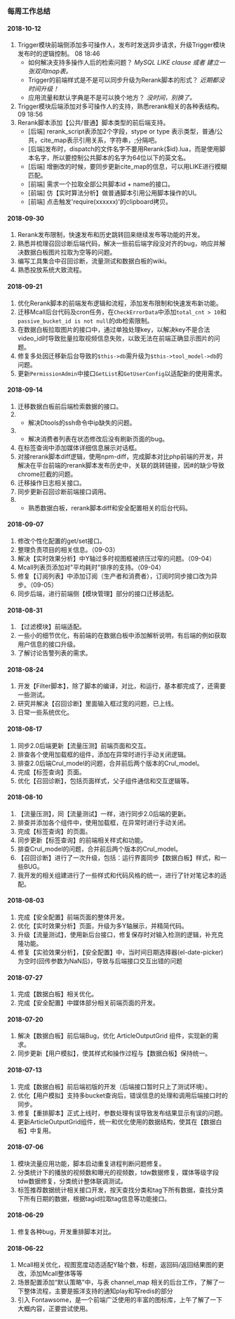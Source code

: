 ### 每周工作总结

#### 2018-10-12
1. Trigger模块前端侧添加多可操作人，发布时发送异步请求，升级Trigger模块发布时的逻辑控制。 08 18:46
    - 如何解决支持多操作人后的检索问题？ _MySQL LIKE clause 或者 建立一张双向map表。_
    - Trigger的前端样式是不是可以同步升级为Rerank脚本的形式？ _近期都没时间升级！_
    - 应用流量和默认字典是不是可以换个地方？ _没时间，别换了。_
2. Trigger模块后端添加对多可操作人的支持，熟悉rerank相关的各种表结构。 09 18:56
3. Rerank脚本添加【公共/普通】脚本类型的前后端支持。
    - [后端] rerank_script表添加2个字段，stype or type 表示类型，普通/公共，cite_map表示引用关系，字符串，;分隔吧。
    - [后端]发布时，dispatch的文件名字不要用Rerank{$id}.lua，而是使用脚本名字，所以要控制公共脚本的名字为64位以下的英文名。
    - [后端] 增删改的时候，要同步更新cite_map的信息，可以用LIKE进行模糊匹配。
    - [前端] 需求一个拉取全部公共脚本id + name的接口。
    - [前端] 仿【实时算法分析】做普通脚本引用公用脚本操作的UI。
    - [前端] 点击触发'require(xxxxxx)'的clipboard拷贝。

#### 2018-09-30
1. Rerank发布限制，快速发布和历史跳转回来继续发布等功能的开发。
2. 熟悉并梳理召回诊断后端代码，解决一些前后端字段没对齐的bug，响应并解决数据白板图片拉取为空等的问题。
3. 编写工具集合中召回诊断，流量测试和数据白板的wiki。
4. 熟悉投放系统大致流程。 


#### 2018-09-21
1. 优化Rerank脚本的前端发布逻辑和流程，添加发布限制和快速发布新功能。
2. 迁移Mcall后台代码及cron任务，在`CheckErrorData`中添加`total_cnt > 10`和`passive_bucket_id is not null`的db检索限制。
3. 在数据白板拉取图片的接口中，通过单独处理key，以解决key不是合法video_id时导致批量拉取视频信息失败，以致无法在前端正确显示图片的问题。
4. 修复多处因迁移新后台导致的`$this->db`需升级为`$this->tool_model->db`的问题。
5. 更新`PermissionAdmin`中接口`GetList`和`GetUserConfig`以适配新的使用需求。

#### 2018-09-14
1. 迁移数据白板前后端检索数据的接口。
2. * 解决Dtools的ssh命令中ip缺失的问题。
3. * 解决消费者列表在状态修改后没有刷新页面的bug。
4. 在标签查询中添加媒体详细信息展示对话框。
5. 对接rerank脚本diff逻辑，使用npm-diff，完成脚本对比php前端的开发，并解决在平台前端的rerank脚本发布历史中，关联的跳转链接，因#的缺少导致chrome拦截的问题。
6. 迁移操作日志相关接口。
7. 同步更新召回诊断前端接口调用。
8. * 熟悉数据白板，rerank脚本diff和安全配置相关的后台代码。

#### 2018-09-07
1. 修改个性化配置的get/set接口。
2. 整理负责项目的相关信息。（09-03）
3. 解决【实时效果分析】中Y轴过多时视图框被挤压过窄的问题。（09-04）
4. Mcall列表页添加对"平均耗时"排序的支持。（09-04）
5. 修复【订阅列表】中添加订阅（生产者和消费者），订阅时同步接口改为异步。（09-05）
6. 同步后端，进行前端侧【模块管理】部分的接口迁移适配。

#### 2018-08-31
1. 【过滤模块】前端适配。
2. 一些小的细节优化，有前端的在数据白板中添加解析说明，有后端的例如获取用户信息的接口升级。
3. 了解讨论告警列表的需求。 

#### 2018-08-24
1. 开发【Filter脚本】，除了脚本的编译，对比，和运行，基本都完成了，还需要一些测试。
2. 研究并解决【召回诊断】里面输入框过宽的问题，已上线。
3. 日常一些系统优化。

#### 2018-08-17
1. 同步2.0后端更新【流量压测】前端页面和交互。
2. 排查各个使用加载框的组件，添加在异常时进行手动关闭逻辑。
3. 排查2.0后端Crul_model的问题，合并前后两个版本的Crul_model。
4. 完成【标签查询】页面。
5. 优化【召回诊断】，包括页面样式，父子组件通信和交互逻辑等。

#### 2018-08-10
1. 【流量压测】，同【流量测试】一样，进行同步2.0后端的更新。
2. 排查并添加各个组件中，使用加载框，在异常时进行手动关闭。
3. 完成【标签查询】的页面。
3. 同步更新【标签查询】的前端相关样式和功能。
4. 排查Crul_model的问题，合并前后两个版本的Crul_model。
5. 【召回诊断】进行了一次升级，包括：运行界面同步【数据白板】样式，和一些BUG。
6. 我开发的相关组建进行了一些样式和代码风格的统一，进行了针对笔记本的适配。

#### 2018-08-03
1. 完成【安全配置】前端页面的整体开发。
2. 优化【实时效果分析】页面，升级为多Y轴展示，并精简代码。
3. 升级【流量测试】，使用新后台接口，修复保存时对输入检测的逻辑，补充克隆功能。
4. 修复【实验效果分析】，【安全配置】中，当时间日期选择器(el-date-picker)为空时(回传参数为NaN后)，导致与后端接口交互出错的问题

#### 2018-07-27
1. 完成【数据白板】相关优化。
2. 完成【安全配置】中媒体部分相关前端页面的开发。

#### 2018-07-20
1. 解决【数据白板】前后端Bug，优化 ArticleOutputGrid 组件，实现新的需求。
2. 同步更新【用户模拟】，使其样式和操作过程与【数据白板】保持统一。

#### 2018-07-13
1. 完成【数据白板】前后端初版的开发（后端接口暂时只上了测试环境）。
2. 优化【用户模拟】支持多bucket查询后，错误信息的处理和调用后端接口时的同步。
3. 修复【重排脚本】正式上线时，参数处理有误导致发布结果显示有误的问题。
4. 更新ArticleOutputGrid组件，统一和优化使用的数据结构，使其在【数据白板】中复用。

#### 2018-07-06
1. 模块流量应用功能，脚本启动重复进程判断问题修复。
2. 分类统计下的播放的视频数和曝光的视频数，tdw数据修复，媒体等级字段tdw数据修复，分类统计整体联调测试。
3. 标签推荐数据统计相关接口开发，按天查找分类和tag下所有数据，查找分类下所有日期的数据，根据tagid拉取tag信息等功能接口。

#### 2018-06-29
1. 修复各种bug，开发重排脚本对比。

#### 2018-06-22
1. Mcall相关优化，视图宽度动态适配Y轴个数，标题，返回码/返回结果图的更改，添加Mcall整体等等
2. 场景配置添加“默认策略”中，与表 channel_map 相关的后台工作，了解了一下整体流程，主要是振洋支持的通知play和写redis的部分
3. 引入 Fontawsome，是一个前端广泛使用的丰富的图标库，上午了解了一下大概内容，正要尝试使用。
